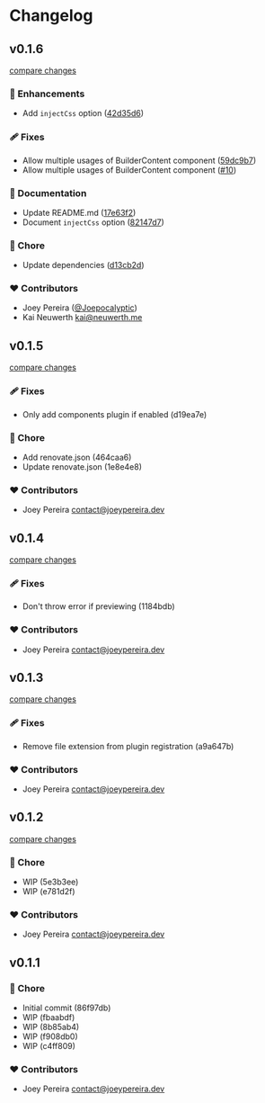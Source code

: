 # Changelog


## v0.1.6

[compare changes](https://github.com/Joepocalyptic/nuxt-builderio/compare/v0.1.5...v0.1.6)

### 🚀 Enhancements

- Add `injectCss` option ([42d35d6](https://github.com/Joepocalyptic/nuxt-builderio/commit/42d35d6))

### 🩹 Fixes

- Allow multiple usages of BuilderContent component ([59dc9b7](https://github.com/Joepocalyptic/nuxt-builderio/commit/59dc9b7))
- Allow multiple usages of BuilderContent component ([#10](https://github.com/Joepocalyptic/nuxt-builderio/pull/10))

### 📖 Documentation

- Update README.md ([17e63f2](https://github.com/Joepocalyptic/nuxt-builderio/commit/17e63f2))
- Document `injectCss` option ([82147d7](https://github.com/Joepocalyptic/nuxt-builderio/commit/82147d7))

### 🏡 Chore

- Update dependencies ([d13cb2d](https://github.com/Joepocalyptic/nuxt-builderio/commit/d13cb2d))

### ❤️ Contributors

- Joey Pereira ([@Joepocalyptic](http://github.com/Joepocalyptic))
- Kai Neuwerth <kai@neuwerth.me>

## v0.1.5

[compare changes](https://undefined/undefined/compare/v0.1.4...v0.1.5)

### 🩹 Fixes

- Only add components plugin if enabled (d19ea7e)

### 🏡 Chore

- Add renovate.json (464caa6)
- Update renovate.json (1e8e4e8)

### ❤️  Contributors

- Joey Pereira <contact@joeypereira.dev>

## v0.1.4

[compare changes](https://undefined/undefined/compare/v0.1.3...v0.1.4)

### 🩹 Fixes

- Don't throw error if previewing (1184bdb)

### ❤️  Contributors

- Joey Pereira <contact@joeypereira.dev>

## v0.1.3

[compare changes](https://undefined/undefined/compare/v0.1.2...v0.1.3)

### 🩹 Fixes

- Remove file extension from plugin registration (a9a647b)

### ❤️  Contributors

- Joey Pereira <contact@joeypereira.dev>

## v0.1.2

[compare changes](https://undefined/undefined/compare/v0.1.1...v0.1.2)

### 🏡 Chore

- WIP (5e3b3ee)
- WIP (e781d2f)

### ❤️  Contributors

- Joey Pereira <contact@joeypereira.dev>

## v0.1.1


### 🏡 Chore

- Initial commit (86f97db)
- WIP (fbaabdf)
- WIP (8b85ab4)
- WIP (f908db0)
- WIP (c4ff809)

### ❤️  Contributors

- Joey Pereira <contact@joeypereira.dev>

